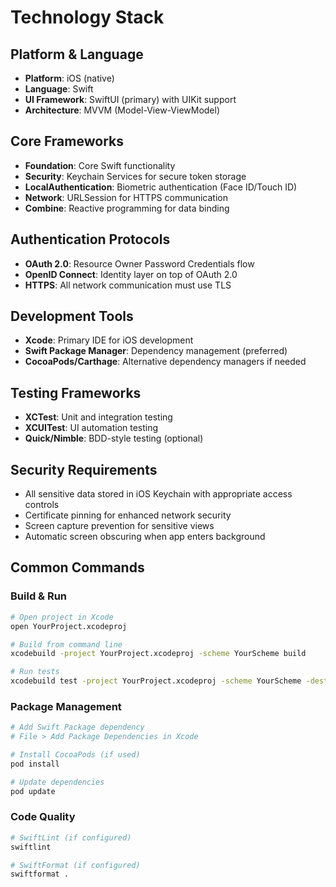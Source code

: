 # Technology Stack

## Platform & Language
- **Platform**: iOS (native)
- **Language**: Swift
- **UI Framework**: SwiftUI (primary) with UIKit support
- **Architecture**: MVVM (Model-View-ViewModel)

## Core Frameworks
- **Foundation**: Core Swift functionality
- **Security**: Keychain Services for secure token storage
- **LocalAuthentication**: Biometric authentication (Face ID/Touch ID)
- **Network**: URLSession for HTTPS communication
- **Combine**: Reactive programming for data binding

## Authentication Protocols
- **OAuth 2.0**: Resource Owner Password Credentials flow
- **OpenID Connect**: Identity layer on top of OAuth 2.0
- **HTTPS**: All network communication must use TLS

## Development Tools
- **Xcode**: Primary IDE for iOS development
- **Swift Package Manager**: Dependency management (preferred)
- **CocoaPods/Carthage**: Alternative dependency managers if needed

## Testing Frameworks
- **XCTest**: Unit and integration testing
- **XCUITest**: UI automation testing
- **Quick/Nimble**: BDD-style testing (optional)

## Security Requirements
- All sensitive data stored in iOS Keychain with appropriate access controls
- Certificate pinning for enhanced network security
- Screen capture prevention for sensitive views
- Automatic screen obscuring when app enters background

## Common Commands

### Build & Run
```bash
# Open project in Xcode
open YourProject.xcodeproj

# Build from command line
xcodebuild -project YourProject.xcodeproj -scheme YourScheme build

# Run tests
xcodebuild test -project YourProject.xcodeproj -scheme YourScheme -destination 'platform=iOS Simulator,name=iPhone 15'
```

### Package Management
```bash
# Add Swift Package dependency
# File > Add Package Dependencies in Xcode

# Install CocoaPods (if used)
pod install

# Update dependencies
pod update
```

### Code Quality
```bash
# SwiftLint (if configured)
swiftlint

# SwiftFormat (if configured)
swiftformat .
```